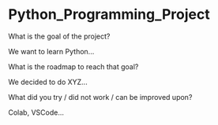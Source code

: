 # Python_Programming_Project

What is the goal of the project?

We want to learn Python...

What is the roadmap to reach that goal?

We decided to do XYZ...

What did you try / did not work / can be improved upon?

Colab, VSCode...
